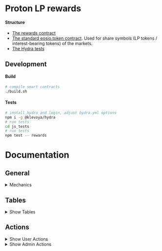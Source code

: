 # Proton LP rewards

#### Structure

- [The rewards contract](./lending)
- [The standard eosio.token contract](./eosio.token). Used for share symbols (LP tokens / interest-bearing tokens) of the markets.
- [The Hydra tests](./js_test)

## Development

#### Build

```bash
# compile smart contracts
./build.sh
```

#### Tests

```bash
# install hydra and login, adjust hydra.yml options
npm i -g @klevoya/hydra
# run tests
cd js_tests
# run tests
npm test -- rewards
```

# Documentation

## General

<details>
  <summary>Mechanics</summary>

The main idea is that rewards for a user in a single market depend on their proportional share of the total staked assets.
Therefore, we keep track of events that change the total staked amount.
These are the "deposit" and "withdraw" actions.
In-between two such events, the reward payout is _linear_:

1. Total reward payout: `timeDeltaInHalfSeconds * rewardPerHalfBlock`
2. For this time period, the user stakes did not change and can be credited
   accordingly
   So whenever any such event happens, we first pay out the rewards using the old
   stake state, and then update the stake state.

The total user rewards are the sum of their rewards in each period:

```tex
total_user_rewards = sum_{p in periods}: user_stake_p / total_staked_p * rewards_p
```

However, this is hard to track for each user because we'd need to update all users on each period.

A lot of times the `user_stake_p` (the staked balance of the user) does not change for a specific user as other users are depositing/withdrawing.
We can further split this into consecutive period _partitions_ where the `user_stake_p` is constant:

```tex
total_user_rewards_u = sum_{cp in constant_periods_u} sum_{p in cp}:
user_stake_cp / total_staked_p * rewards_p
= sum_{cp in constant_periods} user_stake_cp * [sum_{p in cp}: rewards_p / total_staked_p]
```

Notice that if we introduce a new variable `reward_index_p` and define it as:

```tex
reward_index_p = sum_{i=0..p}: rewards_i / total_staked_i
```

We get for the inner sum:

```tex
sum_{p in cp}: rewards_p / total_staked_p = reward_index_{cp.end} -
reward_index_{cp.begin}
```

Therefore:

```tex
total_user_rewards = sum_{cp in constant_periods} user_stake_cp *
(reward_index_{cp.end} - reward_index_{cp.begin})
```

#### What does this formula mean?

It means that we only need to keep track of a running `reward_index` variable on each deposit/withdraw, and we only need to update a user when their balance changes (translates to a "constant period" being over), i.e., when the user themself runs deposit/withdraw.
So we can keep track of all users, by only updating the total running index and the index of the currently depositing/withdrawing user.

A note on the initial value of `reward_index`:
Notice how the first period starts from initializing the rewards (`createstake` acttion) until the first deposit.
As the user's balance is zero, it doesn't matter what the initial value of `reward_index_0` is as it gets multipled by 0 (the initial user balance).
We choose the initial `reward_index` value to be 0 for convenience reasons and to keep the index smaller.

</details>

## Tables

<details>
  <summary>Show Tables</summary>

### TABLE `rewards.cfg`

- `{extended_asset} total_staked`: references stake symbol to accrue rewards for & total stake amount
- `{vector<extended_asset>} rewards_per_half_second`: reward tokens to distribute to the depositors per block
- `{vector<double>} reward_indices`: index result of the last rewards allocation. same order as rewards_per_half_second
- `{time_point} reward_time`: last time at which rewards were allocated

### example

```json
{
  "reward_indices": [630.72],
  "reward_time": "2002-01-01T00:00:00.000",
  "rewards_per_half_second": [
    {
      "contract": "token",
      "quantity": "0.1000 REWARDS"
    }
  ],
  "total_staked": {
    "contract": "proton.swaps",
    "quantity": "1.00000000 BTCUSDC"
  }
}
```

### TABLE `rewards`

- `{name} account`: user account for this reward position
- `{map<symbol_code, reward_snapshot>} stakes`: maps stake symbol to the reward snapshot
- `{int64_t} reward_snapshot.balance`: deposited stake balance
- `{vector<int64_t>} reward_snapshot.accrued_rewards`: rewards accrued (in reward token) but not claimed yet. same order as in rewards_config
- `{vector<double>} reward_snapshot.reward_indices`: latest indices of when rewards were updated for this user. same order as in rewards_config

### example

```json
{
  "account": "user1",
  "stakes": [
    {
      "key": {
        "sym": "8,BTCUSDC",
        "contract": "proton.swaps"
      },
      "value": {
        "balance": "100000000",
        "accrued_rewards": ["63072000000"],
        "reward_indices": [630.72]
      }
    }
  ]
}
```

</details>

## Actions

<details>
  <summary>Show User Actions</summary>

### DEPOSIT STAKE

Deposits stake tokens to receive rewards on.

This action is triggered as a `transfer` action of the stake symbol contract.

- **authority**: `from`
- **requirements**: none
- **memo**: `` (none)

#### example

```json
{
  "account": "proton.swaps",
  "name": "transfer",
  "data": {
    "from": "user",
    "to": "stakerewards",
    "quantity": "1.00000000 BTCUSDC",
    "memo": ""
  }
}
```

### WITHDRAW STAKE

Withdraw stake tokens which decreases stake balance to earn rewards on.

- **authority**: `withdrawer`
- **requirements**: The user needs to have enough stake tokens deposited.

#### args

- `{name} withdrawer`: the withdrawing user
- `{extended_asset} token`: the stake token amount to withdraw

#### example

```json
{
  "account": "stakerewards",
  "name": "withdraw",
  "data": {
    "withdrawer": "user",
    "token": {
      "quantity": "1.00000000 BTCUSDC",
      "contract": "proton.swaps"
    }
  }
}
```

### CLAIM REWARDS

Claims any out-standing rewards for the markets (`rewards.markets[market].accrued_amount`).
The rewards for the claimed markets are updated before claiming.
The rewards must be transferred to the contract before any claims. If not enough reward tokens are in the contract, the claim happens on the left-over amount and resets the user's claimable rewards to zero.

- **authority**: `user` or `self`
- **requirements**: none

#### args

- `{name} user`: The user claiming rewards
- `{vector<symbol_code>} stakes`: the stake symbols of the markets to claim rewards from

#### example

```json
{
  "account": "stakerewards",
  "name": "claim",
  "data": {
    "claimer": "user",
    "stakes": ["BTCUSDC"]
  }
}
```

### UPDATE USER

Updates a user's tables by accruing debt and rewards.

- **authority**: none
- **requirements**: none

#### args

- `{name} user`: The user claiming rewards

#### example

```json
{
  "account": "stakerewards",
  "name": "update.user",
  "data": {
    "user": "user"
  }
}
```

### OPEN STAKES

Enters the specified staking markets for a user by opening relevant table entries.
The user can only deposit to the staking markets they have entered.
Is a no-op if the user already entered the staking market.

> The contract account currently covers the user's RAM cost.

- **authority**: `user`
- **requirements**: none

#### args

- `{name} user`: The user entering the staking markets
- `{vector<symbol_code>} stakes`: the stake symbols of the markets to enter

#### example

```json
{
  "account": "stakerewards",
  "name": "open",
  "data": {
    "user": "user",
    "stakes": ["BTCUSDC"]
  }
}
```

### CLOSE STAKES

Exits the specified staking markets for a user by closing relevant table entries.

- **authority**: `user`
- **requirements**: the user must not have any out-standing rewards or stakes. The stake should be withdrawn first, and the rewards claimed.

#### args

- `{name} user`: The user exiting the staking markets
- `{vector<symbol_code>} stakes`: the stake symbols of the markets to exit

#### example

```json
{
  "account": "stakerewards",
  "name": "close",
  "data": {
    "user": "user",
    "stakes": ["BTCUSDC"]
  }
}
```

</details>

<details>
  <summary>Show Admin Actions</summary>

### CREATE/UPDATE STAKING MARKET

Creates or updates a staking market.

- **authority**: `self`
- **requirements**: The stake symbols must not be used as the stake symbol of another market already.

> ⚠️ Stake symbols and reward symbols should always be distinct as the accounting fails otherwise. If any market pays out rewards in `REWARDS` tokens, make sure that `REWARDS` is not the stake symbol of any staking market.

#### args

- `{extended_symbol} stake_symbol`: The symbol that users need to stake in order to receive the rewards
- `{vector<extended_asset>} rewards_per_half_second`: A list of reward token amounts that will be distributed to users each half-second (~block).

#### example

```json
{
  "account": "stakerewards",
  "name": "setrewards",
  "data": {
    "stake_symbol": {
      "sym": "8,BTCUSDC",
      "contract": "proton.swaps"
    },
    "rewards_per_half_second": [
      {
        "quantity": "0.1000 REWARDS",
        "contract": "rewardtoken"
      },
      {
        "quantity": "0.0500 LOAN",
        "contract": "rewardtoken"
      }
    ]
  }
}
```

### DEPOSIT REWARDS

Transfers reward tokens to the contract for them to be distributed to claimers.

This action is triggered as a `transfer` action of the reward symbol contract.

- **authority**: `from`
- **requirements**: none
- **memo**: `deposit rewards`

#### example

```json
{
  "account": "rewardtoken",
  "name": "transfer",
  "data": {
    "from": "admin",
    "to": "stakerewards",
    "quantity": "10000000000.0000 REWARDS",
    "memo": "deposit rewards"
  }
}
```

### WITHDRAW REWARDS

Withdraws deposited rewards.

- **authority**: `self`
- **requirements**: the amount to withdraw must be less than the contract's current balance

#### args

- `{name} to`: the account that will receive the withdrawal
- `{extended_asset} token`: the amount of rewards to withdraw

#### example

```json
{
  "account": "stakerewards",
  "name": "withdraw.res",
  "data": {
    "to": "admin",
    "token": {
      "quantity": "1.00000000 REWARDS",
      "contract": "rewardtoken"
    }
  }
}
```

</details>
